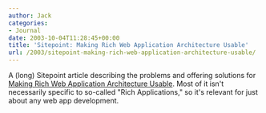 ```yaml
---
author: Jack
categories:
- Journal
date: 2003-10-04T11:28:45+00:00
title: 'Sitepoint: Making Rich Web Application Architecture Usable'
url: /2003/sitepoint-making-rich-web-application-architecture-usable/
---
```


A (long) Sitepoint article describing the problems and offering solutions for [Making Rich Web Application Architecture Usable][1]. Most of it isn't necessarily specific to so-called "Rich Applications," so it's relevant for just about any web app development.

 [1]: http://www.sitepoint.com/article/1223 "Making Rich Web Application Architecture Usable"